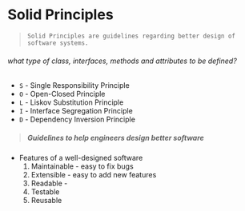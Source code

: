# Solid Principles
>`Solid Principles are guidelines regarding better design of software systems.`

###### what type of class, interfaces, methods and attributes to be defined?

* `S` - Single Responsibility Principle
* `O` - Open-Closed Principle
* `L` - Liskov Substitution Principle
* `I` - Interface Segregation Principle
* `D` - Dependency Inversion Principle

>##### Guidelines to help engineers design better software
* Features of a well-designed software
    1. Maintainable - easy to fix bugs
    2. Extensible - easy to add new features
    3. Readable -
    4. Testable
    5. Reusable
